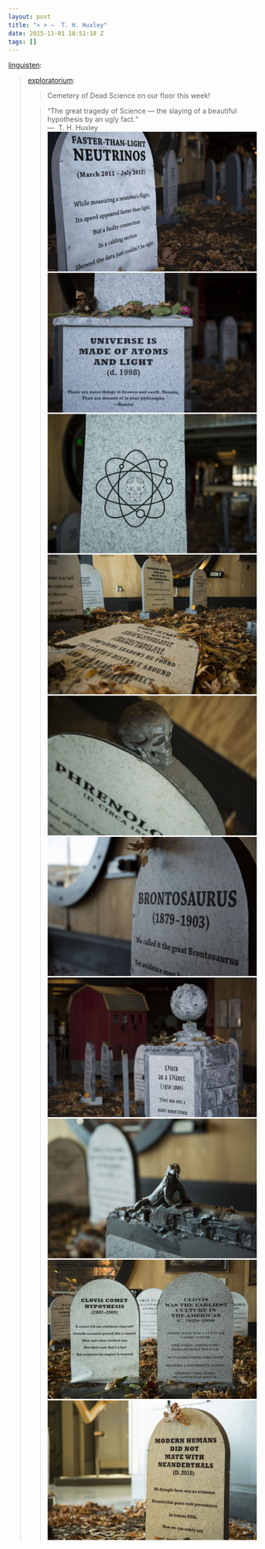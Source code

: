 ```yaml
---
layout: post
title: "> > —  T. H. Huxley"
date: 2015-11-01 18:51:18 Z
tags: []
---
```

[linguisten](http://blog.linguisten.de/post/132322553130/exploratorium-cemetery-of-dead-science-on-our):

> [exploratorium](http://exploratorium.tumblr.com/post/132059512978):
> 
> > Cemetery of Dead Science on our floor this week!
> 
> > “The great tragedy of Science — the slaying of a beautiful hypothesis by an ugly fact.“  
> > —  T. H. Huxley
![](/media/2015/11/132348699630_0.jpg)
![](/media/2015/11/132348699630_1.jpg)
![](/media/2015/11/132348699630_2.jpg)
![](/media/2015/11/132348699630_3.jpg)
![](/media/2015/11/132348699630_4.jpg)
![](/media/2015/11/132348699630_5.jpg)
![](/media/2015/11/132348699630_6.jpg)
![](/media/2015/11/132348699630_7.jpg)
![](/media/2015/11/132348699630_8.jpg)
![](/media/2015/11/132348699630_9.jpg)
